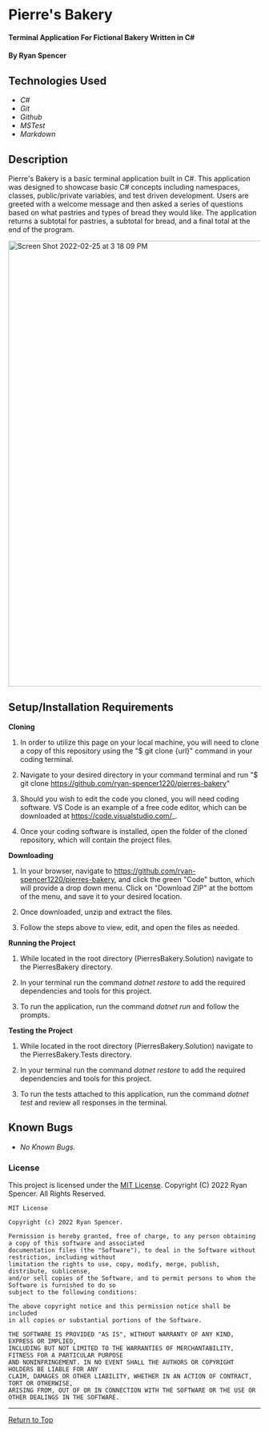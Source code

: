 # Pierre's Bakery

#### Terminal Application For Fictional Bakery Written in C#

#### By Ryan Spencer

## Technologies Used

- _C#_
- _Git_
- _Github_
- _MSTest_
- _Markdown_

## Description

Pierre's Bakery is a basic terminal application built in C#. This application was designed to showcase basic C# concepts including namespaces, classes, public/private variables, and test driven development. Users are greeted with a welcome message and then asked a series of questions based on what pastries and types of bread they would like. The application returns a subtotal for pastries, a subtotal for bread, and a final total at the end of the program.

<img width="891" alt="Screen Shot 2022-02-25 at 3 18 09 PM" src="https://user-images.githubusercontent.com/86761275/155815760-dea805bd-53ca-40b0-a0f5-2e849576c64f.png">

## Setup/Installation Requirements

**Cloning**

1. In order to utilize this page on your local machine, you will need to clone a copy of this repository using the "$ git clone {url}" command in your coding terminal.

2. Navigate to your desired directory in your command terminal and run "$ git clone https://github.com/ryan-spencer1220/pierres-bakery"

3. Should you wish to edit the code you cloned, you will need coding software. VS Code is an example of a free code editor, which can be downloaded at https://code.visualstudio.com/_.

4. Once your coding software is installed, open the folder of the cloned repository, which will contain the project files.

**Downloading**

1. In your browser, navigate to https://github.com/ryan-spencer1220/pierres-bakery, and click the green "Code" button, which will provide a drop down menu. Click on "Download ZIP" at the bottom of the menu, and save it to your desired location.

2. Once downloaded, unzip and extract the files.

3. Follow the steps above to view, edit, and open the files as needed.

**Running the Project**

1. While located in the root directory (PierresBakery.Solution) navigate to the PierresBakery directory.

2. In your terminal run the command _dotnet restore_ to add the required dependencies and tools for this project.

3. To run the application, run the command _dotnet run_ and follow the prompts.

**Testing the Project**

1. While located in the root directory (PierresBakery.Solution) navigate to the PierresBakery.Tests directory.

2. In your terminal run the command _dotnet restore_ to add the required dependencies and tools for this project.

3. To run the tests attached to this application, run the command _dotnet test_ and review all responses in the terminal.

## Known Bugs

- _No Known Bugs._

### License

This project is licensed under the [MIT License](https://opensource.org/licenses/MIT). Copyright (C) 2022 Ryan Spencer. All Rights Reserved.

```
MIT License

Copyright (c) 2022 Ryan Spencer.

Permission is hereby granted, free of charge, to any person obtaining a copy of this software and associated
documentation files (the "Software"), to deal in the Software without restriction, including without
limitation the rights to use, copy, modify, merge, publish, distribute, sublicense,
and/or sell copies of the Software, and to permit persons to whom the Software is furnished to do so
subject to the following conditions:

The above copyright notice and this permission notice shall be included
in all copies or substantial portions of the Software.

THE SOFTWARE IS PROVIDED "AS IS", WITHOUT WARRANTY OF ANY KIND, EXPRESS OR IMPLIED,
INCLUDING BUT NOT LIMITED TO THE WARRANTIES OF MERCHANTABILITY, FITNESS FOR A PARTICULAR PURPOSE
AND NONINFRINGEMENT. IN NO EVENT SHALL THE AUTHORS OR COPYRIGHT HOLDERS BE LIABLE FOR ANY
CLAIM, DAMAGES OR OTHER LIABILITY, WHETHER IN AN ACTION OF CONTRACT, TORT OR OTHERWISE,
ARISING FROM, OUT OF OR IN CONNECTION WITH THE SOFTWARE OR THE USE OR OTHER DEALINGS IN THE SOFTWARE.
```

---

<a href="#">Return to Top</a>
